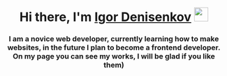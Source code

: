 <h1 align="center">Hi there, I'm <a href="https://github.com/sids1de" target="_blank">Igor Denisenkov</a> 
<img src="https://github.com/blackcater/blackcater/raw/main/images/Hi.gif" height="32"/></h1>
<h3 align="center">I am a novice web developer, currently learning how to make websites, in the future I plan to become a frontend developer. On my page you can see my works, I will be glad if you like them)</h3>
